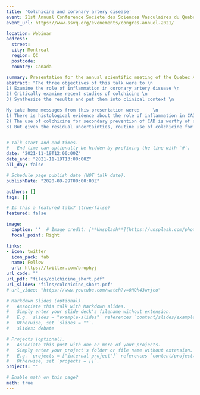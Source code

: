 ```yaml
---
title: 'Colchicine and coronary artery disease'
event: 21st Annual Conference Societe des Sciences Vasculaires du Quebec 
event_url: https://www.ssvq.org/evenements/congres-annuel-2021/

location: Webinar
address:
  street: 
  city: Montreal
  region: QC
  postcode:  
  country: Canada

summary: Presentation for the annual scientific meeting of the Quebec Association of Vascular Sciences
abstract: "The three objectives of this talk were to \n
1) Examine the role of inflammation in coronary artery disease \n 
2) Critically examine recent studies of colchicine \n
3) Synthesize the results and put them into clinical context \n

My take home messages from this presentation were;     \n   
1) There is histological evidence about the role of inflammation in CAD \n  
2) The use of colchicine for secondary prevention of CAD is worthy of consideration \n 
3) But given the residual uncertainties, routine use of colchicine for CAD premature"      


# Talk start and end times.
#   End time can optionally be hidden by prefixing the line with `#`.
date: "2021-11-19T12:00:00Z"
date_end: "2021-11-19T13:00:00Z"
all_day: false

# Schedule page publish date (NOT talk date).
publishDate: "2020-09-29T00:00:00Z"

authors: []
tags: []

# Is this a featured talk? (true/false)
featured: false

image:
  caption: ''  # Image credit: [**Unsplash**](https://unsplash.com/photos/bzdhc5b3Bxs)
  focal_point: Right

links:
- icon: twitter
  icon_pack: fab
  name: Follow
  url: https://twitter.com/brophyj
url_code: ""
url_pdf: "files/colchicine_short.pdf"
url_slides: "files/colchicine_short.pdf"
# url_video: "https://www.youtube.com/watch?v=0HQh43wrjco"

# Markdown Slides (optional).
#   Associate this talk with Markdown slides.
#   Simply enter your slide deck's filename without extension.
#   E.g. `slides = "example-slides"` references `content/slides/example-slides.md`.
#   Otherwise, set `slides = ""`.
#   slides: debate

# Projects (optional).
#   Associate this post with one or more of your projects.
#   Simply enter your project's folder or file name without extension.
#   E.g. `projects = ["internal-project"]` references `content/project/deep-learning/index.md`.
#   Otherwise, set `projects = []`.
projects: ""

# Enable math on this page?
math: true
---
```

